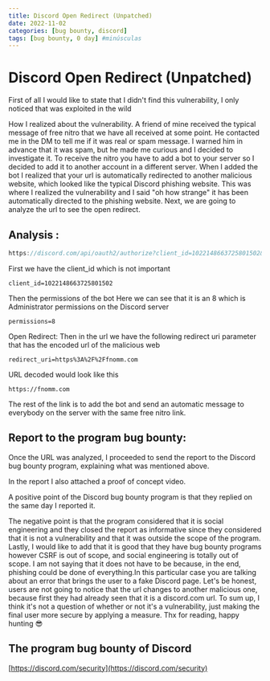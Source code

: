 ```yaml
---
title: Discord Open Redirect (Unpatched) 
date: 2022-11-02
categories: [bug bounty, discord]
tags: [bug bounty, 0 day] #minúsculas
---
```

# Discord Open Redirect (Unpatched) 

First of all I would like to state that I didn't find this vulnerability, I only noticed that was exploited in the wild 

How I realized about the vulnerability.
A friend of mine received the typical message of free nitro that we have all received at some point. 
He contacted me in the DM to tell me if it was real or spam message. I warned him in advance that it was spam, but he made me curious and I decided to investigate it. To receive the nitro you have to add a bot to your server so I decided to add it to another account in a different server. When I added the bot I realized that your url is automatically redirected to another malicious website, which looked like the typical Discord phishing website. This was where I realized the vulnerability and I said "oh how strange" it has been automatically directed to the phishing website. Next, we are going to analyze the url to see the open redirect.



## Analysis :

```javascript
https://discord.com/api/oauth2/authorize?client_id=1022148663725801502&permissions=8&redirect_uri=https%3A%2F%2Ffnomm.com%2Fnekotina&response_type=code&scope=identify%20guilds.join%20bot
```
First we have the client_id which is not important
```
client_id=1022148663725801502
```
Then the permissions of the bot Here we can see that it is an 8 which is Administrator permissions on the Discord server
```
permissions=8
```
Open Redirect:
Then in the url we have the following redirect uri parameter that has the encoded url of the malicious web
```
redirect_uri=https%3A%2F%2Ffnomm.com
```
URL decoded would look like this
```
https://fnomm.com
```
The rest of the link is to add the bot and send an automatic message to everybody on the server with the same free nitro link.

## Report to the program bug bounty:
Once the URL was analyzed, I proceeded to send the report to the Discord bug bounty program, explaining what was mentioned above.

In the report I also attached a proof of concept video.

A positive point of the Discord bug bounty program is that they replied on the same day I reported it.

The negative point is that the program considered that it is social engineering and they closed the report as informative since they considered that it is not a vulnerability and that it was outside the scope of the program. Lastly, I would like to add that it is good that they have bug bounty programs however CSRF is out of scope, and social engineering is totally out of scope. 
I am not saying that it does not have to be because, in the end, phishing could be done of everything.In this particular case you are talking about an error that brings the user to a fake Discord page. Let's be honest, users are not going to notice that the url changes to another malicious one, because first they had already seen that it is a discord.com url. To sum up, I think it's not a question of whether or not it's a vulnerability, just making the final user more secure by applying a measure. Thx for reading, happy hunting 😎
## The program bug bounty of Discord 
[https://discord.com/security](https://discord.com/security)
